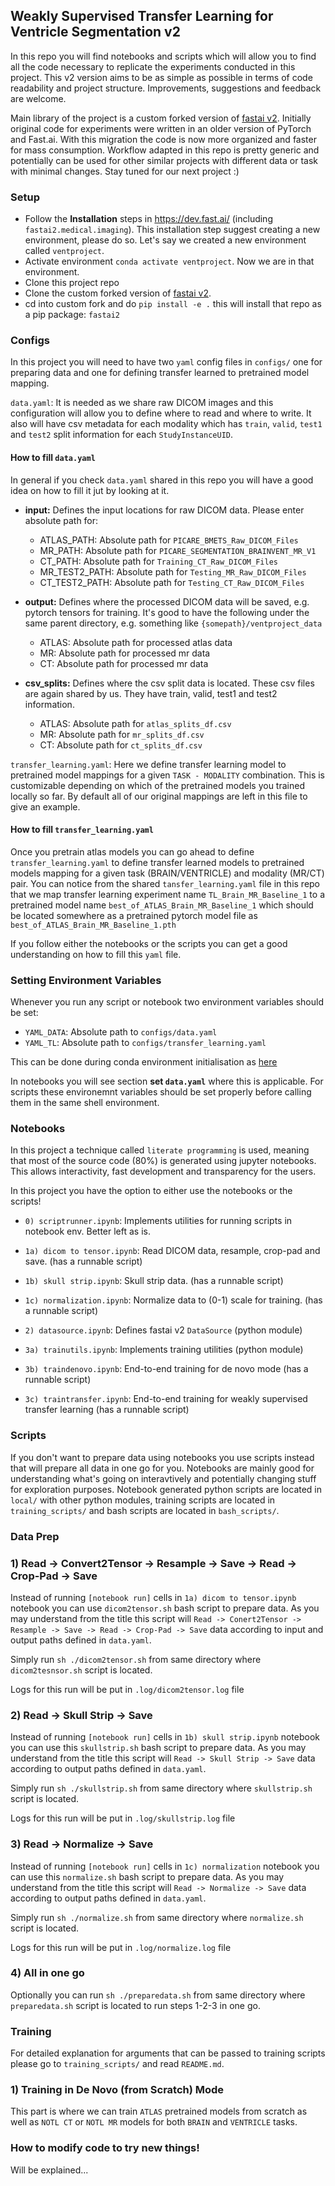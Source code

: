 ## Weakly Supervised Transfer Learning for Ventricle Segmentation v2


In this repo you will find notebooks and scripts which will allow you to find all the code necessary to replicate the experiments conducted in this project. This v2 version aims to be as simple as possible in terms of code readability and project structure. Improvements, suggestions and feedback are welcome.

Main library of the project is a custom forked version of [fastai v2](https://github.com/KeremTurgutlu/fastai2/tree/extend_medical). Initially original code for experiments were written in an older version of PyTorch and Fast.ai. With this migration the code is now more organized and faster for mass consumption. Workflow adapted in this repo is pretty generic and potentially can be used for other similar projects with different data or task with minimal changes. Stay tuned for our next project :)



### Setup

- Follow the **Installation** steps in https://dev.fast.ai/ (including `fastai2.medical.imaging`). This installation step suggest creating a new environment, please do so. Let's say we created a new environment called `ventproject`.
- Activate environment `conda activate ventproject`. Now we are in that environment.
- Clone this project repo 
- Clone the custom forked version of [fastai v2](https://github.com/KeremTurgutlu/fastai2/tree/extend_medical).
- cd into custom fork and do `pip install -e .` this will install that repo as a pip package: `fastai2`


### Configs

In this project you will need to have two `yaml` config files in `configs/` one for preparing data and one for defining transfer learned to pretrained model mapping. 

`data.yaml`: It is needed as we share raw DICOM images and this configuration will allow you to define where to read and where to write. It also will have csv metadata for each modality which has `train`, `valid`, `test1` and `test2` split information for each `StudyInstanceUID`.

#### How to fill `data.yaml`

In general if you check `data.yaml` shared in this repo you will have a good idea on how to fill it jut by looking at it.

- **input:** Defines the input locations for raw DICOM data. Please enter absolute path for:

    - ATLAS_PATH: Absolute path for `PICARE_BMETS_Raw_DICOM_Files`
    - MR_PATH: Absolute path for `PICARE_SEGMENTATION_BRAINVENT_MR_V1`
    - CT_PATH: Absolute path for `Training_CT_Raw_DICOM_Files`
    - MR_TEST2_PATH: Absolute path for `Testing_MR_Raw_DICOM_Files`
    - CT_TEST2_PATH: Absolute path for `Testing_CT_Raw_DICOM_Files`

- **output:** Defines where the processed DICOM data will be saved, e.g. pytorch tensors for training. It's good to have the following under the same parent directory, e.g. something like `{somepath}/ventproject_data`

    - ATLAS: Absolute path for processed atlas data
    - MR: Absolute path for processed mr data
    - CT: Absolute path for processed mr data

- **csv_splits:** Defines where the csv split data is located. These csv files are again shared by us. They have train, valid, test1 and test2 information.

    - ATLAS:  Absolute path for `atlas_splits_df.csv`
    - MR:  Absolute path for `mr_splits_df.csv`
    - CT:  Absolute path for `ct_splits_df.csv`


`transfer_learning.yaml`: Here we define transfer learning model to pretrained model mappings for a given `TASK - MODALITY` combination. This is customizable depending on which of the pretrained models you trained locally so far. By default all of our original mappings are left in this file to give an example.

#### How to fill `transfer_learning.yaml`

Once you pretrain atlas models you can go ahead to define `transfer_learning.yaml` to define transfer learned models to pretrained models mapping for a given task (BRAIN/VENTRICLE) and modality (MR/CT) pair. You can notice from the shared `tansfer_learning.yaml` file in this repo that we map transfer learning experiment name `TL_Brain_MR_Baseline_1` to a pretrained model name `best_of_ATLAS_Brain_MR_Baseline_1` which should be located somewhere as a pretrained pytorch model file as `best_of_ATLAS_Brain_MR_Baseline_1.pth`

If you follow either the notebooks or the scripts you can get a good understanding on how to fill this `yaml` file.

### Setting Environment Variables

Whenever you run any script or notebook two environment variables should be set:

- `YAML_DATA`: Absolute path to `configs/data.yaml`
- `YAML_TL`: Absolute path to `configs/transfer_learning.yaml`

This can be done during conda environment initialisation as [here](https://stackoverflow.com/questions/31598963/how-to-set-specific-environment-variables-when-activating-conda-environment)

In notebooks you will see section **set `data.yaml`** where this is applicable. For scripts these environemnt variables should be set properly before calling them in the same shell environment.



### Notebooks

In this project a technique called `literate programming` is used, meaning that most of the source code (80%) is generated using jupyter notebooks. This allows interactivity, fast development and transparency for the users. 

In this project you have the option to either use the notebooks or the scripts!

- `0) scriptrunner.ipynb`: Implements utilities for running scripts in notebook env. Better left as is.

- `1a) dicom to tensor.ipynb`: Read DICOM data, resample, crop-pad and save. (has a runnable script)

- `1b) skull strip.ipynb`: Skull strip data. (has a runnable script)

- `1c) normalization.ipynb`: Normalize data to (0-1) scale for training. (has a runnable script)

- `2) datasource.ipynb`: Defines fastai v2 `DataSource` (python module)

- `3a) trainutils.ipynb`: Implements training utilities (python module)

- `3b) traindenovo.ipynb`: End-to-end training for de novo mode  (has a runnable script)

- `3c) traintransfer.ipynb`: End-to-end training for weakly supervised transfer learning (has a runnable script)



### Scripts

If you don't want to prepare data using notebooks you use scripts instead that will prepare all data in one go for you. Notebooks are mainly good for understanding what's going on interavtively and potentially changing stuff for exploration purposes. Notebook generated python scripts are located in `local/` with other python modules, training scripts are located in `training_scripts/` and bash scripts are located in `bash_scripts/`.

### Data Prep

### 1) Read -> Convert2Tensor -> Resample -> Save -> Read -> Crop-Pad -> Save

Instead of running `[notebook run]` cells in `1a) dicom to tensor.ipynb` notebook you can use `dicom2tensor.sh` bash script to prepare data. As you may understand from the title this script will `Read -> Conert2Tensor -> Resample -> Save -> Read -> Crop-Pad -> Save` data according to input and output paths defined in `data.yaml`.

Simply run `sh ./dicom2tensor.sh` from same directory where `dicom2tesnsor.sh` script is located.

Logs for this run will be put in `.log/dicom2tensor.log` file

### 2) Read -> Skull Strip -> Save

Instead of running `[notebook run]` cells in `1b) skull strip.ipynb` notebook you can use this `skullstrip.sh` bash script to prepare data. As you may understand from the title this script will `Read -> Skull Strip -> Save` data according to output paths defined in `data.yaml`.

Simply run `sh ./skullstrip.sh` from same directory where `skullstrip.sh` script is located.

Logs for this run will be put in `.log/skullstrip.log` file


### 3) Read -> Normalize -> Save

Instead of running `[notebook run]` cells in `1c) normalization` notebook you can use this `normalize.sh` bash script to prepare data. As you may understand from the title this script will `Read -> Normalize -> Save` data according to output paths defined in `data.yaml`.

Simply run `sh ./normalize.sh` from same directory where `normalize.sh` script is located.

Logs for this run will be put in `.log/normalize.log` file


### 4) All in one go

Optionally you can run `sh ./preparedata.sh` from same directory where `preparedata.sh` script is located to run steps 1-2-3 in one go.




### Training

For detailed explanation for arguments that can be passed to training scripts please go to `training_scripts/` and read `README.md`.

### 1) Training in De Novo (from Scratch) Mode

This part is where we can train `ATLAS` pretrained models from scratch as well as `NOTL CT` or `NOTL MR` models for both `BRAIN` and `VENTRICLE` tasks. 






### How to modify code to try new things!

Will be explained... 

















